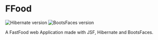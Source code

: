 # FFood
![Hibernate version](https://img.shields.io/badge/Hibernate-v4.3.1-lightgrey)
![BootsFaces version](https://img.shields.io/badge/BootsFaces-v1.3.0-orange)

A FastFood web Application made with JSF, Hibernate and BootsFaces. 
